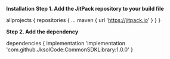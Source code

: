 **Installation**
**Step 1. Add the JitPack repository to your build file**

allprojects {
  repositories {
    ...
    maven { url 'https://jitpack.io' }
  }
}

**Step 2. Add the dependency**

dependencies {
  implementation 'implementation 'com.github.JksolCode:CommonSDKLibrary:1.0.0'
}
